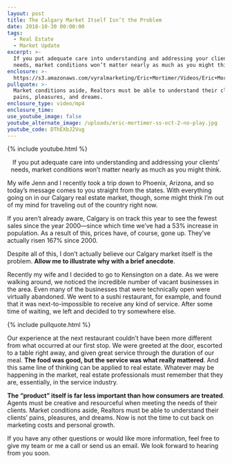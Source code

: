 ```yaml
---
layout: post
title: The Calgary Market Itself Isn’t the Problem
date: 2018-10-30 00:00:00
tags:
  - Real Estate
  - Market Update
excerpt: >-
  If you put adequate care into understanding and addressing your clients’
  needs, market conditions won’t matter nearly as much as you might think.
enclosure: >-
  https://s3.amazonaws.com/vyralmarketing/Eric+Mortimer/Videos/Eric+Mortimer+%2526+Associates+-+The+Calgary+Market+Itself+Isnt+the+Problem.mp4
pullquote: >-
  Market conditions aside, Realtors must be able to understand their clients’
  pains, pleasures, and dreams.
enclosure_type: video/mp4
enclosure_time:
use_youtube_image: false
youtube_alternate_image: /uploads/eric-mortimer-ss-oct-2-no-play.jpg
youtube_code: DThEXbJ2Vug
---
```


{% include youtube.html %}

<center>If you put adequate care into understanding and addressing your clients’ needs, market conditions won’t matter nearly as much as you might think.</center>

My wife Jenn and I recently took a trip down to Phoenix, Arizona, and so today’s message comes to you straight from the states. With everything going on in our Calgary real estate market, though, some might think I’m out of my mind for traveling out of the country right now.

If you aren’t already aware, Calgary is on track this year to see the fewest sales since the year 2000—since which time we’ve had a 53% increase in population. As a result of this, prices have, of course, gone up. They’ve actually risen 167% since 2000.

Despite all of this, I don’t actually believe our Calgary market itself is the problem. **Allow me to illustrate why with a brief anecdote**.

Recently my wife and I decided to go to Kensington on a date. As we were walking around, we noticed the incredible number of vacant businesses in the area. Even many of the businesses that were technically open were virtually abandoned. We went to a sushi restaurant, for example, and found that it was next-to-impossible to receive any kind of service. After some time of waiting, we left and decided to try somewhere else.

{% include pullquote.html %}

Our experience at the next restaurant couldn’t have been more different from what occurred at our first stop. We were greeted at the door, escorted to a table right away, and given great service through the duration of our meal. **The food was good, but the service was what really mattered**. And this same line of thinking can be applied to real estate. Whatever may be happening in the market, real estate professionals must remember that they are, essentially, in the service industry.

**The “product” itself is far less important than how consumers are treated**. Agents must be creative and resourceful when meeting the needs of their clients. Market conditions aside, Realtors must be able to understand their clients’ pains, pleasures, and dreams. Now is not the time to cut back on marketing costs and personal growth.

If you have any other questions or would like more information, feel free to give my team or me a call or send us an email. We look forward to hearing from you soon.